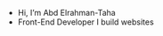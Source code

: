 -  Hi, I’m Abd Elrahman-Taha
-  Front-End
   Developer
  I build websites 
<!---
Abd-Elrahman-Taha/Abd-Elrahman-Taha is a ✨ special ✨ repository because its `README.md` (this file) appears on your GitHub profile.
You can click the Preview link to take a look at your changes.
--->
